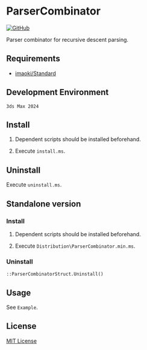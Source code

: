 # ParserCombinator

<!-- [![GitHub release (latest by date)](https://img.shields.io/github/v/release/imaoki/ParserCombinator)](https://github.com/imaoki/ParserCombinator/releases/latest) -->
[![GitHub](https://img.shields.io/github/license/imaoki/ParserCombinator)](https://github.com/imaoki/ParserCombinator/blob/main/LICENSE)

Parser combinator for recursive descent parsing.
<!-- 再帰下降構文解析のためのパーサコンビネータ。 -->

## Requirements
<!-- 要件 -->

* [imaoki/Standard](https://github.com/imaoki/Standard)

## Development Environment
<!-- 開発環境 -->

`3ds Max 2024`

## Install
<!-- インストールする -->

01. Dependent scripts should be installed beforehand.
    <!-- 依存スクリプトは予めインストールしておく。 -->

02. Execute `install.ms`.
    <!-- `install.ms`を実行する。 -->

## Uninstall
<!-- アンインストールする -->

Execute `uninstall.ms`.
<!-- `uninstall.ms`を実行する。 -->

## Standalone version
<!-- スタンドアローン版 -->

### Install
<!-- インストールする -->

01. Dependent scripts should be installed beforehand.
    <!-- 依存スクリプトは予めインストールしておく。 -->

02. Execute `Distribution\ParserCombinator.min.ms`.
    <!-- `Distribution\ParserCombinator.min.ms`を実行する。 -->

### Uninstall
<!-- アンインストールする -->

```maxscript
::ParserCombinatorStruct.Uninstall()
```

## Usage
<!-- 使い方 -->

See `Example`.
<!-- `Example`を参照。 -->

## License
<!-- ライセンス -->

[MIT License](https://github.com/imaoki/ParserCombinator/blob/main/LICENSE)
